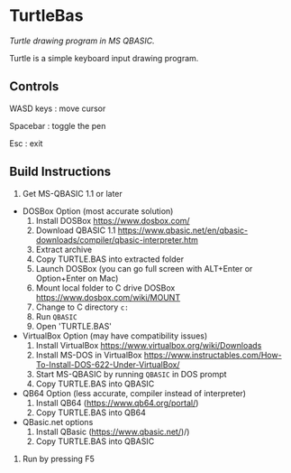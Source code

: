 # TurtleBas

*Turtle drawing program in MS QBASIC.*

Turtle is a simple keyboard input drawing program.

## Controls

WASD keys
: move cursor

Spacebar
: toggle the pen

Esc
: exit

## Build Instructions

1. Get MS-QBASIC 1.1 or later
  * DOSBox Option (most accurate solution)
    1. Install DOSBox https://www.dosbox.com/
    1. Download QBASIC 1.1 https://www.qbasic.net/en/qbasic-downloads/compiler/qbasic-interpreter.htm
    1. Extract archive
    1. Copy TURTLE.BAS into extracted folder
    1. Launch DOSBox (you can go full screen with ALT+Enter or Option+Enter on Mac)
    1. Mount local folder to C drive DOSBox https://www.dosbox.com/wiki/MOUNT
    1. Change to C directory `c:`
    1. Run `QBASIC`
    1. Open 'TURTLE.BAS'
  * VirtualBox Option (may have compatibility issues)
    1. Install VirtualBox https://www.virtualbox.org/wiki/Downloads
    1. Install MS-DOS in VirtualBox https://www.instructables.com/How-To-Install-DOS-622-Under-VirtualBox/
    1. Start MS-QBASIC by running `QBASIC` in DOS prompt
    1. Copy TURTLE.BAS into QBASIC
  * QB64 Option (less accurate, compiler instead of interpreter)
    1. Install QB64 (https://www.qb64.org/portal/)
    1. Copy TURTLE.BAS into QB64    
  * QBasic.net options
    1. Install QBasic (https://www.qbasic.net/)/)
    1. Copy TURTLE.BAS into QBASIC    
1. Run by pressing F5
